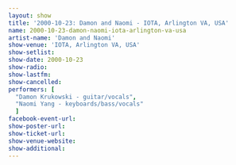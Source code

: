 ```yaml
---
layout: show
title: '2000-10-23: Damon and Naomi - IOTA, Arlington VA, USA'
name: 2000-10-23-damon-naomi-iota-arlington-va-usa
artist-name: 'Damon and Naomi'
show-venue: 'IOTA, Arlington VA, USA'
show-setlist: 
show-date: 2000-10-23
show-radio: 
show-lastfm: 
show-cancelled: 
performers: [
  "Damon Krukowski - guitar/vocals",
  "Naomi Yang - keyboards/bass/vocals"
  ]
facebook-event-url: 
show-poster-url: 
show-ticket-url: 
show-venue-website: 
show-additional: 
---
```


